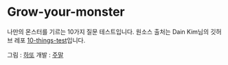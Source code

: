 # Grow-your-monster
나만의 몬스터를 기르는 10가지 질문 테스트입니다.
원소스 출처는 Dain Kim님의 깃허브 레포 [10-things-test](https://github.com/dev-dain/10-things-test)입니다.

그림 : [하또](https://www.instagram.com/seohachoi/)
개발 : [주말](https://github.com/JooMal)

